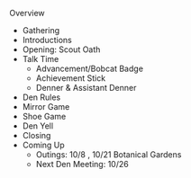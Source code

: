 
Overview
<ul>
<li>Gathering</li>
<li>Introductions</li>
<li>Opening:  Scout Oath</li>
<li>Talk Time
  <ul>
    <li>Advancement/Bobcat Badge</li>
    <li>Achievement Stick</li>
    <li>Denner & Assistant Denner</li>
    </ul>
  </li>
<li>Den Rules</li>
<li>Mirror Game</li>
<li>Shoe Game</li>
<li>Den Yell</li>
<li>Closing</li>
<li>Coming Up
  <ul>
    <li>Outings:  10/8 , 10/21 Botanical Gardens</li>
    <li>Next Den Meeting:  10/26</li>
    </ul>
  </li>
</ul>
